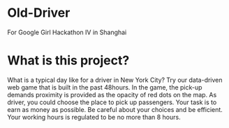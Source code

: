 # Old-Driver
For Google Girl Hackathon IV in Shanghai
# What is this project?
What is a typical day like for a driver in New York City? Try our data-driven web game that is built in the past 48hours. In the game, the pick-up demands proximity is provided as the opacity of red dots on the map. As driver, you could choose the place to pick up passengers. Your task is to earn as money as possible. Be careful about your choices and be efficient. Your working hours is regulated to be no more than 8 hours.
